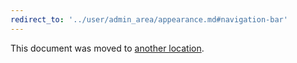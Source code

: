 ```yaml
---
redirect_to: '../user/admin_area/appearance.md#navigation-bar'
---
```


This document was moved to [another location](../user/admin_area/appearance.md#navigation-bar).

<!-- This redirect file can be deleted February 1, 2021, or later. -->
<!-- Before deletion, see: https://docs.gitlab.com/ee/development/documentation/#move-or-rename-a-page -->
